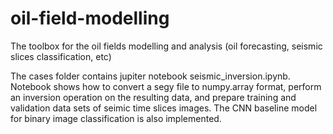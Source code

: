 # oil-field-modelling
The toolbox for the oil fields modelling and analysis (oil forecasting, seismic slices classification, etc)

The cases folder contains jupiter notebook seismic_inversion.ipynb. Notebook shows how to convert a segy file to numpy.array format, perform an inversion operation on the resulting data, 
and prepare training and validation data sets of seimic time slices images. 
The CNN baseline model for binary image classification is also implemented.
